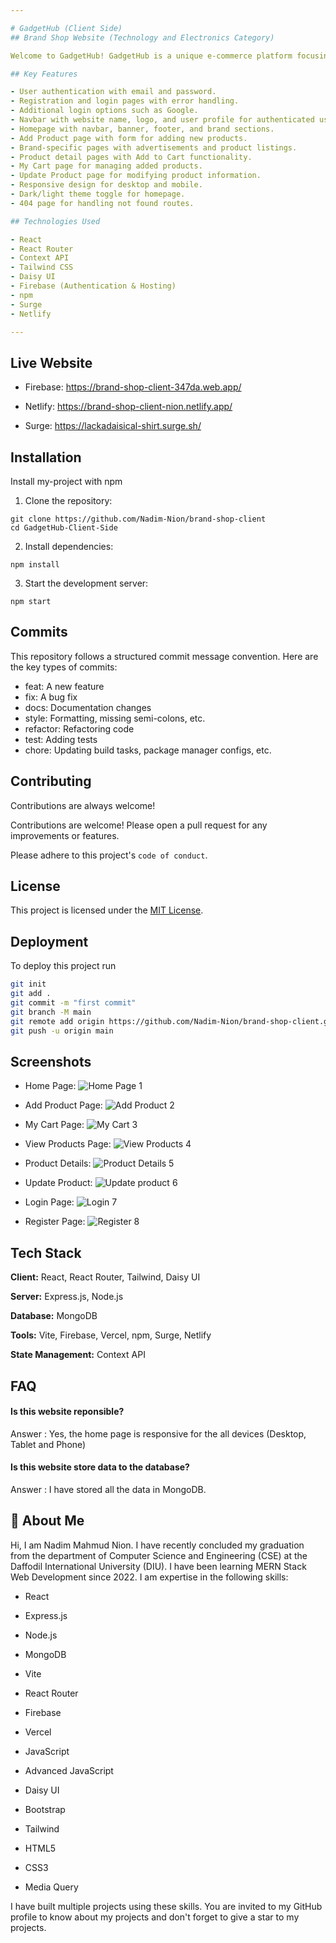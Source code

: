 ```yaml
---

# GadgetHub (Client Side)
## Brand Shop Website (Technology and Electronics Category)

Welcome to GadgetHub! GadgetHub is a unique e-commerce platform focusing on Technology and Electronics products. This repository contains the client-side codebase for the GadgetHub website.

## Key Features

- User authentication with email and password.
- Registration and login pages with error handling.
- Additional login options such as Google.
- Navbar with website name, logo, and user profile for authenticated users.
- Homepage with navbar, banner, footer, and brand sections.
- Add Product page with form for adding new products.
- Brand-specific pages with advertisements and product listings.
- Product detail pages with Add to Cart functionality.
- My Cart page for managing added products.
- Update Product page for modifying product information.
- Responsive design for desktop and mobile.
- Dark/light theme toggle for homepage.
- 404 page for handling not found routes.

## Technologies Used

- React
- React Router
- Context API
- Tailwind CSS
- Daisy UI
- Firebase (Authentication & Hosting)
- npm
- Surge
- Netlify

---
```



## Live Website

* Firebase: https://brand-shop-client-347da.web.app/

* Netlify: https://brand-shop-client-nion.netlify.app/

* Surge: https://lackadaisical-shirt.surge.sh/

## Installation

Install my-project with npm

1. Clone the repository:

```
git clone https://github.com/Nadim-Nion/brand-shop-client
cd GadgetHub-Client-Side
```

2. Install dependencies:

```
npm install
```

3. Start the development server:

```
npm start
```
    
## Commits

This repository follows a structured commit message convention. Here are the key types of commits:

- feat: A new feature
- fix: A bug fix
- docs: Documentation changes
- style: Formatting, missing semi-colons, etc.
- refactor: Refactoring code
- test: Adding tests
- chore: Updating build tasks, package manager configs, etc.

## Contributing

Contributions are always welcome!

Contributions are welcome! Please open a pull request for any improvements or features.

Please adhere to this project's `code of conduct`.


## License

This project is licensed under the [MIT License](LICENSE).


## Deployment

To deploy this project run

```bash
git init
git add .
git commit -m "first commit"
git branch -M main
git remote add origin https://github.com/Nadim-Nion/brand-shop-client.git
git push -u origin main

```


## Screenshots

* Home Page: 
![Home Page 1](https://github.com/ProgrammingHero1/Brand-Shop/assets/60613933/0cf12fff-d9dc-4ad8-845a-b07199c69d13)

* Add Product Page: 
![Add Product 2](https://github.com/ProgrammingHero1/Brand-Shop/assets/60613933/90656081-b1a8-47f8-9e65-5d0ef3ba3843)

* My Cart Page: 
![My Cart 3](https://github.com/ProgrammingHero1/Brand-Shop/assets/60613933/7f436e7a-7b01-4dab-91ee-bce6220d3e25)

* View Products Page: 
![View Products 4](https://github.com/ProgrammingHero1/Brand-Shop/assets/60613933/5dead73d-8083-4bde-a0fd-ae989491bce7)

* Product Details:
![Product Details 5](https://github.com/ProgrammingHero1/Brand-Shop/assets/60613933/a5ff824a-689d-4729-9c32-07c68988b1df)

* Update Product: 
![Update product 6](https://github.com/ProgrammingHero1/Brand-Shop/assets/60613933/878de702-0c85-4397-a7fa-2bc48bd49d58)

* Login Page: 
![Login 7](https://github.com/ProgrammingHero1/Brand-Shop/assets/60613933/89b11e0f-3433-401d-88cc-ab3d042a69fb)

* Register Page: 
![Register 8](https://github.com/ProgrammingHero1/Brand-Shop/assets/60613933/04b5795d-68ca-4313-84e9-dd45e28cbf6c)


## Tech Stack

**Client:** React, React Router, Tailwind, Daisy UI

**Server:** Express.js, Node.js

**Database:** MongoDB

**Tools:** Vite, Firebase, Vercel, npm, Surge, Netlify

**State Management:** Context API

## FAQ

#### Is this website reponsible?

Answer : Yes, the home page is responsive for the all devices (Desktop, Tablet and Phone)

#### Is this website store data to the database?

Answer : I have stored all the data in MongoDB.

## 🚀 About Me
Hi, I am Nadim Mahmud Nion. I have recently concluded my graduation from the department of Computer Science and Engineering (CSE) at the Daffodil International University (DIU). I have been learning MERN Stack Web Development since 2022. I am expertise in the following skills:

* React 

* Express.js 

* Node.js 

* MongoDB

* Vite

* React Router

* Firebase

* Vercel

* JavaScript

* Advanced JavaScript

* Daisy UI 

* Bootstrap

* Tailwind

* HTML5

* CSS3

* Media Query

I have built multiple projects using these skills. You are invited to my GitHub profile to know about my projects and don't forget to give a star to my projects.

